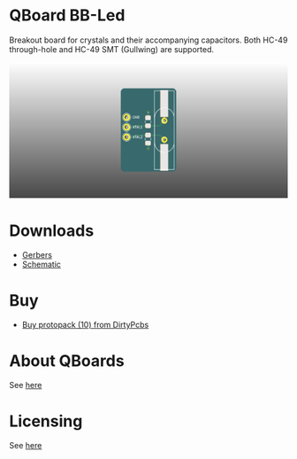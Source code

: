 # QBoard BB-Led

Breakout board for crystals and their accompanying capacitors. Both HC-49 through-hole and HC-49 SMT (Gullwing) are supported.

![Board render](output/render.png)

# Downloads

* [Gerbers](output/gerbers.zip)
* [Schematic](output/schematic.pdf)

# Buy

* [Buy protopack (10) from DirtyPcbs](https://dirtypcbs.com/store/designer/details/qboards/6375/qboard-bb-xtal)

# About QBoards

See [here](https://github.com/qboards/kicad-boards#about-qboards)

# Licensing

See [here](https://github.com/qboards/kicad-boards#licensing)
